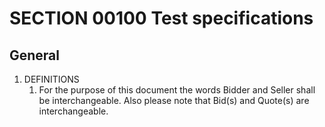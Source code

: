 # SECTION 00100 Test specifications

## General

1. DEFINITIONS
    1. For the purpose of this document the words Bidder and Seller shall be interchangeable. Also please note that Bid(s) and Quote(s) are interchangeable.
